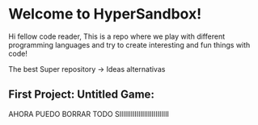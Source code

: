 # Welcome to HyperSandbox!

Hi fellow code reader, This is a repo where we play with different programming languages and try to create interesting and fun things with code!

The best Super repository -> Ideas alternativas

## First Project: **Untitled** Game:



AHORA PUEDO BORRAR TODO SIIIIIIIIIIIIIIIIIIIIIIIIII